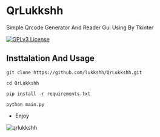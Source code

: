 
# QrLukkshh

Simple Qrcode Generator And Reader Gui Using By Tkinter

[![GPLv3 License](https://img.shields.io/badge/License-GPL%20v3-yellow.svg)](https://opensource.org/licenses/)

## Insttalation And Usage

```terminal
git clone https://github.com/lukkshh/QrLukkshh.git
```
```terminal
cd QrLukkshh
```
```terminal
pip install -r requirements.txt 
```
```terminal
python main.py 
```

- Enjoy

![qrlukkshh](https://user-images.githubusercontent.com/97388997/229167957-bab66ec4-3878-4cad-8516-003cd80ad901.gif)
